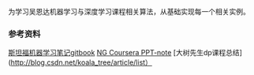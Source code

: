 
为学习吴恩达机器学习与深度学习课程相关算法，从基础实现每一个相关实例。

### 参考资料
[斯坦福机器学习笔记gitbook](https://www.gitbook.com/book/yoyoyohamapi/mit-ml/details)
[NG Coursera PPT-note](http://daniellaah.github.io/tags/Coursera/page/2/)
[大树先生dp课程总结](http://blog.csdn.net/koala_tree/article/list）